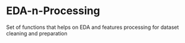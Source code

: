 # EDA-n-Processing
Set of functions that helps on EDA and features processing for dataset cleaning and preparation
